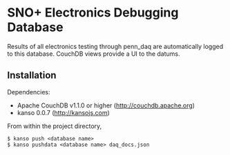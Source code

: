 SNO+ Electronics Debugging Database
===================================
Results of all electronics testing through penn_daq are automatically logged to this database. CouchDB views provide a UI to the datums.

Installation
------------
Dependencies:

* Apache CouchDB v1.1.0 or higher (http://couchdb.apache.org)
* kanso 0.0.7 (http://kansojs.com)

From within the project directory,

    $ kanso push <database name>
    $ kanso pushdata <database name> daq_docs.json


